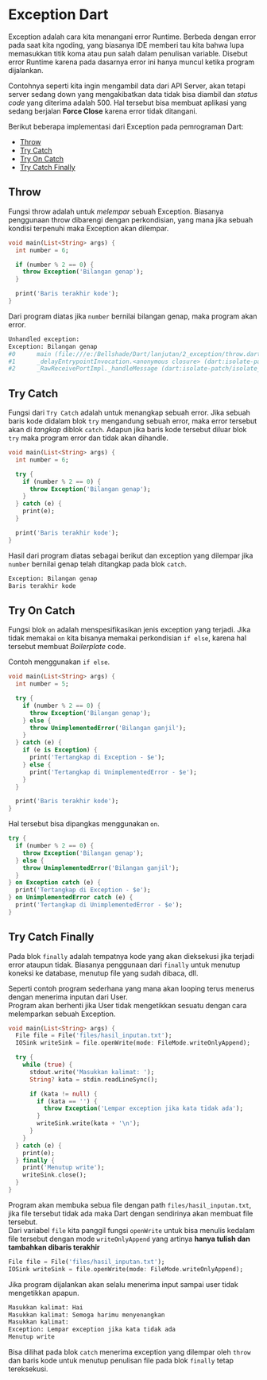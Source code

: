 # Exception Dart

Exception adalah cara kita menangani error Runtime.
Berbeda dengan error pada saat kita ngoding, yang biasanya IDE memberi tau kita bahwa lupa memasukkan titik koma atau pun salah dalam penulisan variable.
Disebut error Runtime karena pada dasarnya error ini hanya muncul ketika program dijalankan.

Contohnya seperti kita ingin mengambil data dari API Server, akan tetapi server sedang down yang mengakibatkan data tidak bisa diambil dan _status code_ yang diterima adalah 500.
Hal tersebut bisa membuat aplikasi yang sedang berjalan **Force Close** karena error tidak ditangani.

Berikut beberapa implementasi dari Exception pada pemrograman Dart:

- [Throw](#throw)
- [Try Catch](#try-catch)
- [Try On Catch](#try-on-catch)
- [Try Catch Finally](#try-catch-finally)

## Throw

Fungsi throw adalah untuk _melempar_ sebuah Exception.
Biasanya penggunaan throw dibarengi dengan perkondisian, yang mana jika sebuah kondisi terpenuhi maka Exception akan dilempar.

```dart
void main(List<String> args) {
  int number = 6;

  if (number % 2 == 0) {
    throw Exception('Bilangan genap');
  }

  print('Baris terakhir kode');
}
```

Dari program diatas jika `number` bernilai bilangan genap, maka program akan error.

```bash
Unhandled exception:
Exception: Bilangan genap
#0      main (file:///e:/Bellshade/Dart/lanjutan/2_exception/throw.dart:5:5)
#1      _delayEntrypointInvocation.<anonymous closure> (dart:isolate-patch/isolate_patch.dart:281:32)
#2      _RawReceivePortImpl._handleMessage (dart:isolate-patch/isolate_patch.dart:184:12)
```

## Try Catch

Fungsi dari `Try Catch` adalah untuk menangkap sebuah error.
Jika sebuah baris kode didalam blok `try` mengandung sebuah error, maka error tersebut akan di _tangkap_ diblok `catch`.
Adapun jika baris kode tersebut diluar blok `try` maka program error dan tidak akan dihandle.

```dart
void main(List<String> args) {
  int number = 6;

  try {
    if (number % 2 == 0) {
      throw Exception('Bilangan genap');
    }
  } catch (e) {
    print(e);
  }

  print('Baris terakhir kode');
}
```

Hasil dari program diatas sebagai berikut dan exception yang dilempar jika `number` bernilai genap telah ditangkap pada blok `catch`.

```bash
Exception: Bilangan genap
Baris terakhir kode
```

## Try On Catch

Fungsi blok `on` adalah menspesifikasikan jenis exception yang terjadi.
Jika tidak memakai `on` kita bisanya memakai perkondisian `if else`, karena hal tersebut membuat _Boilerplate_ code.

Contoh menggunakan `if else`.

```dart
void main(List<String> args) {
  int number = 5;

  try {
    if (number % 2 == 0) {
      throw Exception('Bilangan genap');
    } else {
      throw UnimplementedError('Bilangan ganjil');
    }
  } catch (e) {
    if (e is Exception) {
      print('Tertangkap di Exception - $e');
    } else {
      print('Tertangkap di UnimplementedError - $e');
    }
  }

  print('Baris terakhir kode');
}
```

Hal tersebut bisa dipangkas menggunakan `on`.

```dart
try {
  if (number % 2 == 0) {
    throw Exception('Bilangan genap');
  } else {
    throw UnimplementedError('Bilangan ganjil');
  }
} on Exception catch (e) {
  print('Tertangkap di Exception - $e');
} on UnimplementedError catch (e) {
  print('Tertangkap di UnimplementedError - $e');
}
```

## Try Catch Finally

Pada blok `finally` adalah tempatnya kode yang akan dieksekusi jika terjadi error ataupun tidak.
Biasanya penggunaan dari `finally` untuk menutup koneksi ke database, menutup file yang sudah dibaca, dll.

Seperti contoh program sederhana yang mana akan looping terus menerus dengan menerima inputan dari User.<br/>
Program akan berhenti jika User tidak mengetikkan sesuatu dengan cara melemparkan sebuah Exception.

```dart
void main(List<String> args) {
  File file = File('files/hasil_inputan.txt');
  IOSink writeSink = file.openWrite(mode: FileMode.writeOnlyAppend);

  try {
    while (true) {
      stdout.write('Masukkan kalimat: ');
      String? kata = stdin.readLineSync();

      if (kata != null) {
        if (kata == '') {
          throw Exception('Lempar exception jika kata tidak ada');
        }
        writeSink.write(kata + '\n');
      }
    }
  } catch (e) {
    print(e);
  } finally {
    print('Menutup write');
    writeSink.close();
  }
}
```

Program akan membuka sebua file dengan path `files/hasil_inputan.txt`, jika file tersebut tidak ada maka Dart dengan sendirinya akan membuat file tersebut.<br/>
Dari variabel `file` kita panggil fungsi `openWrite` untuk bisa menulis kedalam file tersebut dengan mode `writeOnlyAppend` yang artinya **hanya tulish dan tambahkan dibaris terakhir**

```dart
File file = File('files/hasil_inputan.txt');
IOSink writeSink = file.openWrite(mode: FileMode.writeOnlyAppend);
```

Jika program dijalankan akan selalu menerima input sampai user tidak mengetikkan apapun.

```bash
Masukkan kalimat: Hai
Masukkan kalimat: Semoga harimu menyenangkan
Masukkan kalimat:
Exception: Lempar exception jika kata tidak ada
Menutup write
```

Bisa dilihat pada blok `catch` menerima exception yang dilempar oleh `throw` dan baris kode untuk menutup penulisan file pada blok `finally` tetap tereksekusi.
